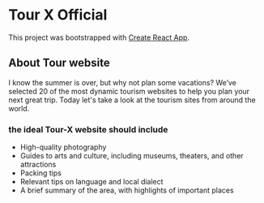 # Tour X Official 

This project was bootstrapped with [Create React App](https://tour-x-officia.web.app/).

## About Tour website
I know the summer is over, but why not plan some vacations? We’ve selected 20 of the most dynamic tourism websites to help you plan your next great trip. Today let's take a look at the tourism sites from around the world.


### the ideal Tour-X website should include

* High-quality photography
* Guides to arts and culture, including museums, theaters, and other attractions
* Packing tips
* Relevant tips on language and local dialect
* A brief summary of the area, with highlights of important places

